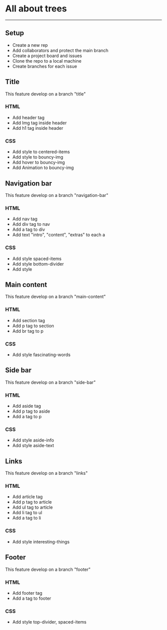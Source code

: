 # All about trees

---

## Setup

- Create a new rep
- Add collaborators and protect the main branch
- Create a project board and issues
- Clone the repo to a local machine
- Create branches for each issue

## Title

This feature develop on a branch "title"

### HTML

- Add header tag
- Add Img tag inside header
- Add h1 tag inside header

### CSS

- Add style to centered-items
- Add style to bouncy-img
- Add hover to bouncy-img
- Add Animation to bouncy-img

## Navigation bar

This feature develop on a branch "navigation-bar"

### HTML

- Add nav tag
- Add div tag to nav
- Add a tag to div
- Add text "intro", "content", "extras" to each a

### CSS

- Add style spaced-items
- Add style bottom-divider
- Add style

## Main content

This feature develop on a branch "main-content"

### HTML

- Add section tag
- Add p tag to section
- Add br tag to p

### CSS

- Add style fascinating-words

## Side bar

This feature develop on a branch "side-bar"

### HTML

- Add aside tag
- Add p tag to aside
- Add a tag to p

### CSS

- Add style aside-info
- Add style aside-text

## Links

This feature develop on a branch "links"

### HTML

- Add article tag
- Add p tag to article
- Add ul tag to article
- Add li tag to ul
- Add a tag to li

### CSS

- Add style interesting-things

## Footer

This feature develop on a branch "footer"

### HTML

- Add footer tag
- Add a tag to footer

### CSS

- Add style top-divider, spaced-items

